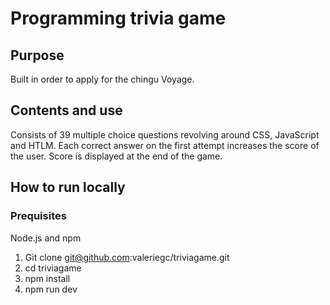 # Programming trivia game

## Purpose

Built in order to apply for the chingu Voyage.

## Contents and use

Consists of 39 multiple choice questions revolving around CSS, JavaScript and HTLM. Each correct answer on the first attempt increases the score of the user. Score is displayed at the end of the game.

## How to run locally

### Prequisites

Node.js
and npm

1. Git clone git@github.com:valeriegc/triviagame.git
2. cd triviagame
3. npm install
4. npm run dev
